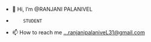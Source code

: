 - 👋 Hi, I’m @RANJANI PALANIVEL
-         STUDENT
  
- 📫 How to reach me ...ranjanipalaniveL31@gmail.com
        
  

<!---
RANJANI31-STAR/RANJANI31-STAR is a ✨ special ✨ repository because its `README.md` (this file) appears on your GitHub profile.
You can click the Preview link to take a look at your changes.
--->
